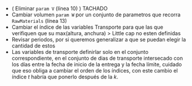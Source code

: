 - ( Eliminar ```param V``` (línea 10) ) TACHADO
- Cambiar volumen ```param W``` por un conjunto de parametros que recorra ```RawMaterials``` (línea 13)
- Cambiar el índice de las variables Transporte para que las que verifiquen que su max(altura, anchura) > Little cap no esten definidas
- Revisar periodos, por si queremos generalizar a que se puedan elegir la cantidad de estos
- Las variables de transporte definirlar solo en el conjunto correspondiente, en el conjunto de dias de transporte intersecado con los días entre la fecha de inicio de la entrega y la fecha límite, cuidado que eso obliga a cambiar el orden de los índices, con este cambio el índice $t$ habría que ponerlo después de la $k$.
